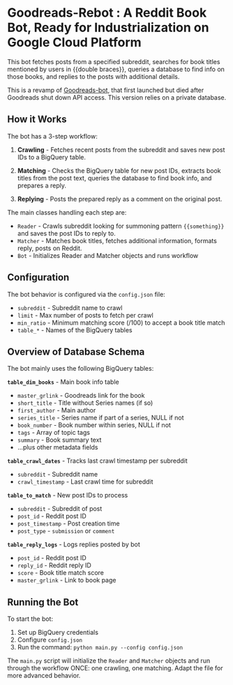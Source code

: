 # Goodreads-Rebot : A Reddit Book Bot, Ready for Industrialization on Google Cloud Platform

This bot fetches posts from a specified subreddit, searches for book titles mentioned by users in {{double braces}}, queries a database to find info on those books, and replies to the posts with additional details.

This is a revamp of [Goodreads-bot](https://github.com/rodohanna/reddit-goodreads-bot), that first launched but died after Goodreads shut down API access. This version relies on a private database.

## How it Works

The bot has a 3-step workflow:

1. **Crawling** - Fetches recent posts from the subreddit and saves new post IDs to a BigQuery table.

2. **Matching** - Checks the BigQuery table for new post IDs, extracts book titles from the post text, queries the database to find book info, and prepares a reply. 

3. **Replying** - Posts the prepared reply as a comment on the original post.

The main classes handling each step are:

- `Reader` - Crawls subreddit looking for summoning pattern `{{something}}` and saves the post IDs to reply to.
- `Matcher` - Matches book titles, fetches additional information, formats reply, posts on Reddit.
- `Bot` - Initializes Reader and Matcher objects and runs workflow

## Configuration

The bot behavior is configured via the `config.json` file:

- `subreddit` - Subreddit name to crawl 
- `limit` - Max number of posts to fetch per crawl
- `min_ratio` - Minimum matching score (/100) to accept a book title match
- `table_*` - Names of the BigQuery tables 

## Overview of Database Schema

The bot mainly uses the following BigQuery tables:

**`table_dim_books`** - Main book info table

- `master_grlink` - Goodreads link for the book
- `short_title` - Title without Series names (if so)
- `first_author` - Main author
- `series_title` - Series name if part of a series, NULL if not
- `book_number` - Book number within series, NULL if not
- `tags` - Array of topic tags  
- `summary` - Book summary text
- ...plus other metadata fields

**`table_crawl_dates`** - Tracks last crawl timestamp per subreddit 

- `subreddit` - Subreddit name
- `crawl_timestamp` - Last crawl time for subreddit 

**`table_to_match`** - New post IDs to process 

- `subreddit` - Subreddit of post
- `post_id` - Reddit post ID  
- `post_timestamp` - Post creation time
- `post_type` - `submission` or `comment`

**`table_reply_logs`** - Logs replies posted by bot

- `post_id` - Reddit post ID
- `reply_id` - Reddit reply ID
- `score` - Book title match score
- `master_grlink` - Link to book page

## Running the Bot

To start the bot:

1. Set up BigQuery credentials 
2. Configure `config.json`
3. Run the command: `python main.py --config config.json`

The `main.py` script will initialize the `Reader` and `Matcher` objects and run through the workflow ONCE: one crawling, one matching. Adapt the file for more advanced behavior.
